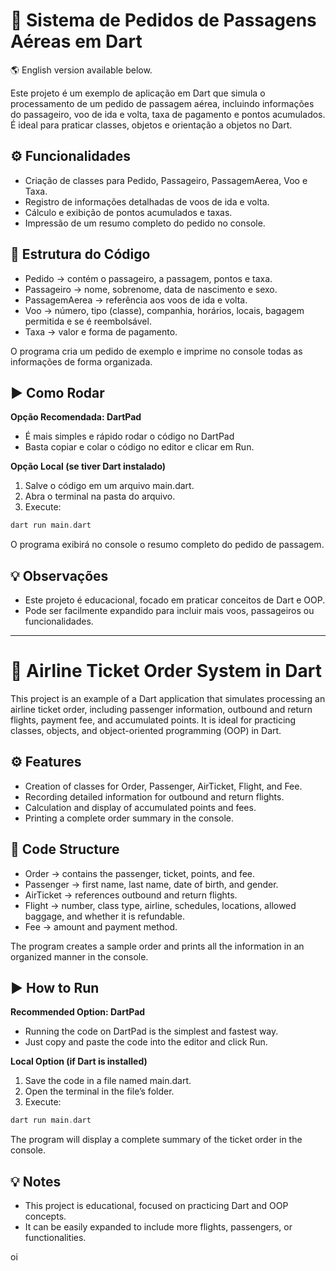 # 🛫 Sistema de Pedidos de Passagens Aéreas em Dart

🌎 English version available below.

Este projeto é um exemplo de aplicação em Dart que simula o processamento de um pedido de passagem aérea, incluindo informações do passageiro, voo de ida e volta, taxa de pagamento e pontos acumulados. É ideal para praticar classes, objetos e orientação a objetos no Dart.

## ⚙️ Funcionalidades

- Criação de classes para Pedido, Passageiro, PassagemAerea, Voo e Taxa.
- Registro de informações detalhadas de voos de ida e volta.
- Cálculo e exibição de pontos acumulados e taxas.
- Impressão de um resumo completo do pedido no console.

## 📝 Estrutura do Código

- Pedido → contém o passageiro, a passagem, pontos e taxa.
- Passageiro → nome, sobrenome, data de nascimento e sexo.
- PassagemAerea → referência aos voos de ida e volta.
- Voo → número, tipo (classe), companhia, horários, locais, bagagem permitida e se é reembolsável.
- Taxa → valor e forma de pagamento.

O programa cria um pedido de exemplo e imprime no console todas as informações de forma organizada.

## ▶️ Como Rodar

**Opção Recomendada: DartPad**

- É mais simples e rápido rodar o código no DartPad
- Basta copiar e colar o código no editor e clicar em Run.

**Opção Local (se tiver Dart instalado)**

1. Salve o código em um arquivo main.dart.
2. Abra o terminal na pasta do arquivo.
3. Execute:

```dart
dart run main.dart
```

O programa exibirá no console o resumo completo do pedido de passagem.

## 💡 Observações

- Este projeto é educacional, focado em praticar conceitos de Dart e OOP.
- Pode ser facilmente expandido para incluir mais voos, passageiros ou funcionalidades.

---

# 🛫 Airline Ticket Order System in Dart

This project is an example of a Dart application that simulates processing an airline ticket order, including passenger information, outbound and return flights, payment fee, and accumulated points. It is ideal for practicing classes, objects, and object-oriented programming (OOP) in Dart.

## ⚙️ Features

- Creation of classes for Order, Passenger, AirTicket, Flight, and Fee.
- Recording detailed information for outbound and return flights.
- Calculation and display of accumulated points and fees.
- Printing a complete order summary in the console.

## 📝 Code Structure

- Order → contains the passenger, ticket, points, and fee.
- Passenger → first name, last name, date of birth, and gender.
- AirTicket → references outbound and return flights.
- Flight → number, class type, airline, schedules, locations, allowed baggage, and whether it is refundable.
- Fee → amount and payment method.

The program creates a sample order and prints all the information in an organized manner in the console.

## ▶️ How to Run

**Recommended Option: DartPad**

- Running the code on DartPad is the simplest and fastest way.
- Just copy and paste the code into the editor and click Run.

**Local Option (if Dart is installed)**

1. Save the code in a file named main.dart.
2. Open the terminal in the file’s folder.
3. Execute:

```dart
dart run main.dart
```

The program will display a complete summary of the ticket order in the console.

## 💡 Notes

- This project is educational, focused on practicing Dart and OOP concepts.
- It can be easily expanded to include more flights, passengers, or functionalities.

oi 
